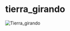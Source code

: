 # tierra_girando

![Tierra_girando](https://user-images.githubusercontent.com/82245545/176718597-ef99ac54-c3a8-4bd4-b2e8-1db130865a5e.png)
